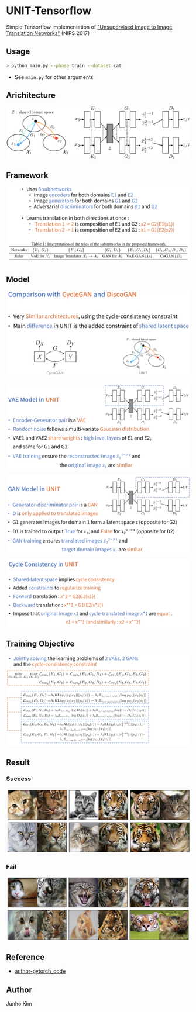 # UNIT-Tensorflow
Simple Tensorflow implementation of ["Unsupervised Image to Image Translation Networks"](https://arxiv.org/abs/1703.00848) (NIPS 2017)

## Usage
```bash
> python main.py --phase train --dataset cat 
```
* See `main.py` for other arguments

## Arichitecture
![architecture](./assests/architecture.png)

## Framework
![framwork](./assests/framwork.png)

## Model
![compare](./assests/compare.png)

![vae](./assests/vae_model.png)

![gan](./assests/gan_model.png)

![cycle](./assests/cycle_.png)

## Training Objective
![objective](./assests/training_objective__.png)

## Result
### Success
![success](./assests/success.png)

### Fail
![fail](./assests/fail.png)

## Reference
* [author-pytorch_code](https://github.com/mingyuliutw/UNIT)

## Author
Junho Kim
